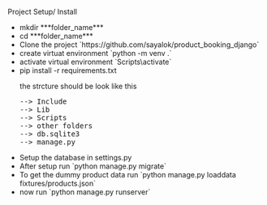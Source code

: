 Project Setup/ Install
<ul>
<li> mkdir ***folder_name*** </li>
<li> cd ***folder_name*** </li>
<li> Clone the project `https://github.com/sayalok/product_booking_django`</li>
<li> create virtuat environment `python -m venv .` </li>
<li> activate virtual environment `Scripts\activate`</li>
<li> pip install -r requirements.txt</li>

the strcture should be look like this
<pre>
--> Include
--> Lib
--> Scripts
--> other folders
--> db.sqlite3
--> manage.py
</pre>

<li> Setup the database in settings.py</li>
<li> After setup run `python manage.py migrate`</li>
<li> To get the dummy product data run `python manage.py loaddata fixtures/products.json`</li>
<li> now run `python manage.py runserver`</li>
</ul>

